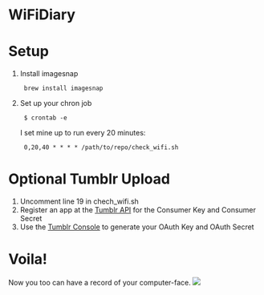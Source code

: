 WiFiDiary
=========
# Setup
1. Install imagesnap
	
		brew install imagesnap
	
2. Set up your chron job

		$ crontab -e

	I set mine up to run every 20 minutes:
	
		0,20,40 * * * * /path/to/repo/check_wifi.sh

# Optional Tumblr Upload
1. Uncomment line 19 in chech_wifi.sh
2. Register an app at the [Tumblr API](https://www.tumblr.com/docs/en/api/v2) for the Consumer Key and Consumer Secret
3. Use the [Tumblr Console](https://api.tumblr.com/console) to generate your OAuth Key and OAuth Secret

# Voila!
Now you too can have a record of your computer-face.
![](http://33.media.tumblr.com/91ab16582ec3e9103aa77d8f1c4aabb6/tumblr_nc82suIKUT1tmz7aco1_1280.jpg)